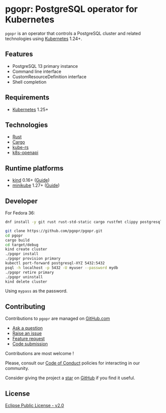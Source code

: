 # pgopr: PostgreSQL operator for Kubernetes

`pgopr` is an operator that controls a PostgreSQL cluster and related technologies using [Kubernetes](https://kubernetes.io/) 1.24+.

## Features

* PostgreSQL 13 primary instance
* Command line interface
* CustomResourceDefinition interface
* Shell completion

## Requirements

* [Kubernetes](https://kubernetes.io/) 1.25+

## Technologies

* [Rust](https://www.rust-lang.org/)
* [Cargo](https://doc.rust-lang.org/cargo/)
* [kube-rs](https://github.com/kube-rs/kube-rs)
* [k8s-openapi](https://github.com/Arnavion/k8s-openapi)

## Runtime platforms

* [kind](https://kind.sigs.k8s.io/) 0.16+ ([Guide](https://github.com/pgopr/pgopr-k8s/tree/main/providers/kind))
* [minikube](https://minikube.sigs.k8s.io/docs/) 1.27+ ([Guide](https://github.com/pgopr/pgopr-k8s/tree/main/providers/minikube/))

## Developer

For Fedora 36:

``` bash
dnf install -y git rust rust-std-static cargo rustfmt clippy postgresql
```

``` bash
git clone https://github.com/pgopr/pgopr.git
cd pgopr
cargo build
cd target/debug
kind create cluster
./pgopr install
./pgopr provision primary
kubectl port-forward postgresql-XYZ 5432:5432
psql -h localhost -p 5432 -U myuser --password mydb
./pgopr retire primary
./pgopr uninstall
kind delete cluster
```

Using `mypass` as the password.

## Contributing

Contributions to `pgopr` are managed on [GitHub.com](https://github.com/pgopr/pgopr/)

* [Ask a question](https://github.com/pgopr/pgopr/discussions)
* [Raise an issue](https://github.com/pgopr/pgopr/issues)
* [Feature request](https://github.com/pgopr/pgopr/issues)
* [Code submission](https://github.com/pgopr/pgopr/pulls)

Contributions are most welcome !

Please, consult our [Code of Conduct](./CODE_OF_CONDUCT.md) policies for interacting in our
community.

Consider giving the project a [star](https://github.com/pgopr/pgopr/stargazers) on
[GitHub](https://github.com/pgopr/pgopr/) if you find it useful.

## License

[Eclipse Public License - v2.0](https://www.eclipse.org/legal/epl-2.0/)
